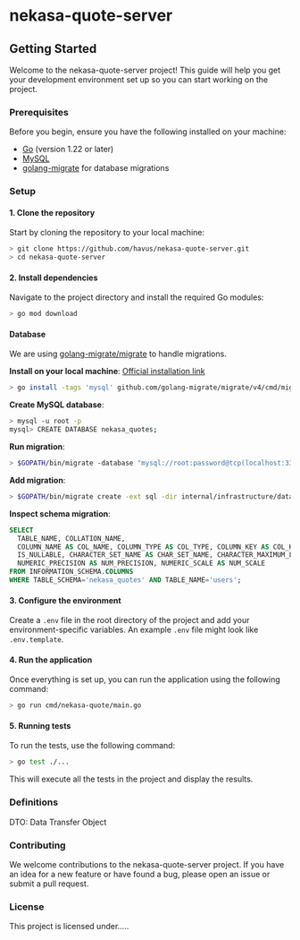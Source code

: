 # nekasa-quote-server

## Getting Started
Welcome to the nekasa-quote-server project! This guide will help you get your development environment set up so you can start working on the project.

### Prerequisites

Before you begin, ensure you have the following installed on your machine:

- [Go](https://golang.org/doc/install) (version 1.22 or later)
- [MySQL](https://dev.mysql.com/doc/mysql-installation-excerpt/5.7/en/)
- [golang-migrate](https://github.com/golang-migrate/migrate) for database migrations


### Setup

#### 1. Clone the repository

Start by cloning the repository to your local machine:
```bash
> git clone https://github.com/havus/nekasa-quote-server.git
> cd nekasa-quote-server
```

#### 2. Install dependencies

Navigate to the project directory and install the required Go modules:
```bash
> go mod download
```

#### Database

We are using [golang-migrate/migrate](https://github.com/golang-migrate/migrate) to handle migrations.

**Install on your local machine**: [Official installation link](https://github.com/golang-migrate/migrate/tree/master/cmd/migrate)<br>
```bash
> go install -tags 'mysql' github.com/golang-migrate/migrate/v4/cmd/migrate@latest
```

**Create MySQL database**:<br>
```bash
> mysql -u root -p
mysql> CREATE DATABASE nekasa_quotes;
```


**Run migration**:<br>
```bash
> $GOPATH/bin/migrate -database "mysql://root:password@tcp(localhost:3306)/nekasa_quotes" -path internal/infrastructure/database/migrations up
```

**Add migration**:<br>
```bash
> $GOPATH/bin/migrate create -ext sql -dir internal/infrastructure/database/migrations create_table_users
```

**Inspect schema migration**:<br>
```sql
SELECT
  TABLE_NAME, COLLATION_NAME,
  COLUMN_NAME AS COL_NAME, COLUMN_TYPE AS COL_TYPE, COLUMN_KEY AS COL_KEY, COLUMN_DEFAULT AS COL_DEFAULT,
  IS_NULLABLE, CHARACTER_SET_NAME AS CHAR_SET_NAME, CHARACTER_MAXIMUM_LENGTH AS CHAR_MAX_LEN,
  NUMERIC_PRECISION AS NUM_PRECISION, NUMERIC_SCALE AS NUM_SCALE
FROM INFORMATION_SCHEMA.COLUMNS
WHERE TABLE_SCHEMA='nekasa_quotes' AND TABLE_NAME='users';
```

#### 3. Configure the environment
Create a `.env` file in the root directory of the project and add your environment-specific variables. An example `.env` file might look like `.env.template`.


#### 4. Run the application
Once everything is set up, you can run the application using the following command:
```bash
> go run cmd/nekasa-quote/main.go
```

#### 5. Running tests
To run the tests, use the following command:
```bash
> go test ./...
```
This will execute all the tests in the project and display the results.


### Definitions
DTO: Data Transfer Object


### Contributing

We welcome contributions to the nekasa-quote-server project. If you have an idea for a new feature or have found a bug, please open an issue or submit a pull request.

### License

This project is licensed under.....
